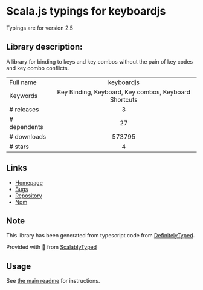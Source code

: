 
# Scala.js typings for keyboardjs

Typings are for version 2.5

## Library description:
A library for binding to keys and key combos without the pain of key codes and key combo conflicts.

|                    |                 |
| ------------------ | :-------------: |
| Full name          | keyboardjs |
| Keywords           | Key Binding, Keyboard, Key combos, Keyboard Shortcuts |
| # releases         | 3 |
| # dependents       | 27 |
| # downloads        | 573795 |
| # stars            | 4 |

## Links
- [Homepage](https://github.com/RobertWHurst/KeyboardJS#readme)
- [Bugs](https://github.com/RobertWHurst/KeyboardJS/issues)
- [Repository](https://github.com/RobertWHurst/KeyboardJS)
- [Npm](https://www.npmjs.com/package/keyboardjs)
    


## Note
This library has been generated from typescript code from [DefinitelyTyped](https://definitelytyped.org).

Provided with :purple_heart: from [ScalablyTyped](https://github.com/oyvindberg/ScalablyTyped)

## Usage
See [the main readme](../../readme.md) for instructions.


